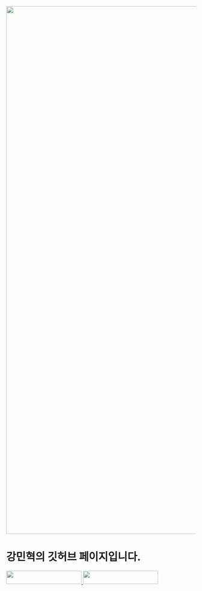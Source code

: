 <img width="1400"  src="https://images.velog.io/post-images/surim014/448f52f0-2b90-11ea-ae1d-05fd035897e4/programming.png">
<h1>
  강민혁의 깃허브 페이지입니다.
</h1>

<a href="https://mypage-rho-ruddy.vercel.app/">
<img width="200px" height="35px"src="https://img.shields.io/badge/개인 페이지 바로가기-ff00ff?style=flat-square&logo=t&logoColor=white"/>
</a>

<a href="https://myth-gongjae.vercel.app">
<img width="200px" height="35px"src="https://img.shields.io/badge/팀 페이지 바로가기-c2f3d0?style=flat-square&logo=t&logoColor=white"/>
</a>
